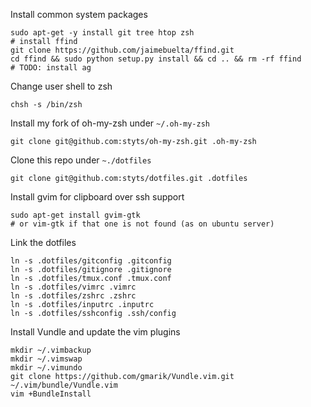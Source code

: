 Install common system packages

    sudo apt-get -y install git tree htop zsh
    # install ffind
    git clone https://github.com/jaimebuelta/ffind.git
    cd ffind && sudo python setup.py install && cd .. && rm -rf ffind
    # TODO: install ag

Change user shell to zsh

    chsh -s /bin/zsh

Install my fork of oh-my-zsh under `~/.oh-my-zsh`

    git clone git@github.com:styts/oh-my-zsh.git .oh-my-zsh

Clone this repo under `~./dotfiles`

    git clone git@github.com:styts/dotfiles.git .dotfiles
    
Install gvim for clipboard over ssh support

    sudo apt-get install gvim-gtk
    # or vim-gtk if that one is not found (as on ubuntu server)
    
Link the dotfiles

    ln -s .dotfiles/gitconfig .gitconfig
    ln -s .dotfiles/gitignore .gitignore
    ln -s .dotfiles/tmux.conf .tmux.conf
    ln -s .dotfiles/vimrc .vimrc
    ln -s .dotfiles/zshrc .zshrc
    ln -s .dotfiles/inputrc .inputrc
    ln -s .dotfiles/sshconfig .ssh/config
    
Install Vundle and update the vim plugins

    mkdir ~/.vimbackup
    mkdir ~/.vimswap
    mkdir ~/.vimundo
    git clone https://github.com/gmarik/Vundle.vim.git ~/.vim/bundle/Vundle.vim
    vim +BundleInstall
